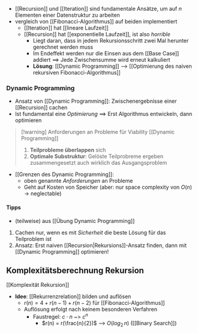 - [[Recursion]] und [[Iteration]] sind fundamentale Ansätze, um auf $n$ Elementen einer Datenstruktur zu arbeiten 
- vergleich von [[Fibonacci-Algorithmus]] auf beiden implementiert
	- [[Iteration]] hat [[lineare Laufzeit]]
	- [[Recursion]] hat [[exponentielle Laufzeit]], ist also _horrible_
		- Liegt daran, dass in jedem Rekursionsschritt zwei Mal herunter gerechnet werden muss
		- Im Endeffekt werden nur die Einsen aus dem [[Base Case]] addiert
			==> Jede Zwischensumme wird erneut kalkuliert
		- **Lösung**: [[Dynamic Programming]] --> [[Optimierung des naiven rekursiven Fibonacci-Algorithmus]]
### Dynamic Programming
- Ansatz von [[Dynamic Programming]]: Zwischenergebnisse einer [[Recursion]] cachen
- Ist fundamental eine _Optimierung_
	==> Erst Algorithmus entwickeln, dann optimieren
> [!warning] Anforderungen an Probleme für Viability [[Dynamic Programming]]
> 1. **Teilprobleme überlappen** sich
> 2. **Optimale Substruktur**: Gelöste Teilprobreme ergeben zusammengesetzt auch wirklich das Ausgangsproblem 
- [[Grenzen des Dynamic Programming]]:
	- oben genannte _Anforderungen_ an Probleme
	- Geht auf Kosten von Speicher (aber: nur space complexity von $O(n)$ -> neglectable)
#### Tipps
- (teilweise) aus [[Übung Dynamic Programming]]
1. Cachen nur, wenn es mit _Sicherheit_ die beste Lösung für das Teilproblem ist
2. Ansatz: Erst naiven [[Recursion|Rekursions]]-Ansatz finden, dann mit [[Dynamic Programming]] optimieren! 

## Komplexitätsberechnung Rekursion
[[Komplexität Rekursion]]
- **Idee**: [[Rekurrenzrelation]] bilden und auflösen
	- $r(n) = 4 + r(n - 1) + r(n - 2)$ für [[Fibonacci-Algorithmus]]
	- Auflösung erfolgt nach keinem besonderen Verfahren
		- Faustregel: $c \cdot n$ ~> $c^{n}$  
			- $r(n) = r(\frac{n}{2})$ --> $O(log_{2}\, n)$ ([[Binary Search]])